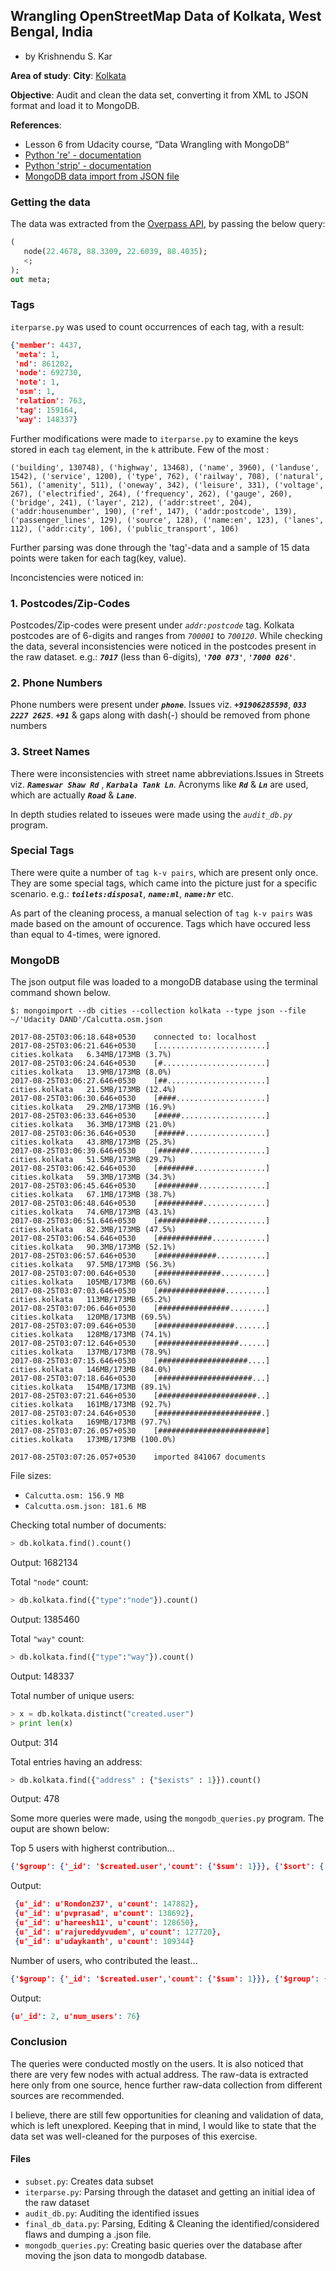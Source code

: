 ## Wrangling OpenStreetMap Data of Kolkata, West Bengal, India
- by Krishnendu S. Kar

**Area of study**: 
  **City**: [Kolkata](https://www.openstreetmap.org/node/245707150)

**Objective**: Audit and clean the data set, converting it from XML to JSON format and load it to MongoDB.

**References**:
- Lesson 6 from Udacity course, “Data Wrangling with MongoDB”
- [Python 're' - documentation](https://docs.python.org/2.6/library/re.html)
- [Python 'strip' - documentation](https://docs.python.org/2/library/stdtypes.html?highlight=strip#str.strip)
- [MongoDB data import from JSON file](https://docs.mongodb.com/manual/reference/program/mongoimport/)

### Getting the data

The data was extracted from the [Overpass API](http://overpass-api.de/query_form.html), by passing the below query:
```sql
(
   node(22.4678, 88.3309, 22.6039, 88.4035);
   <;
);
out meta;
```

### Tags

`iterparse.py` was used to count occurrences of each tag, with a result:

```json
{'member': 4437,
 'meta': 1,
 'nd': 861202,
 'node': 692730,
 'note': 1,
 'osm': 1,
 'relation': 763,
 'tag': 159164,
 'way': 148337}
```
Further modifications were made to `iterparse.py` to examine the keys stored in each `tag` element, in the `k` attribute. Few of the most :

```tuple
('building', 130748), ('highway', 13468), ('name', 3960), ('landuse', 1542), ('service', 1200), ('type', 762), ('railway', 708), ('natural', 561), ('amenity', 511), ('oneway', 342), ('leisure', 331), ('voltage', 267), ('electrified', 264), ('frequency', 262), ('gauge', 260), ('bridge', 241), ('layer', 212), ('addr:street', 204), ('addr:housenumber', 190), ('ref', 147), ('addr:postcode', 139), ('passenger_lines', 129), ('source', 128), ('name:en', 123), ('lanes', 112), ('addr:city', 106), ('public_transport', 106)
```
Further parsing was done through the 'tag'-data and a sample of 15 data points were taken for each tag(key, value).

Inconcistencies were noticed in:

### 1. Postcodes/Zip-Codes
Postcodes/Zip-codes were present under *`addr:postcode`* tag. Kolkata postcodes are of 6-digits and ranges from *`700001`* to *`700120`*.
While checking the data, several inconsistencies were noticed in the postcodes present in the raw dataset. e.g.: ***`7017`*** (less than 6-digits), ***`'700 073'`***, ***`'7000 026'`***.

### 2. Phone Numbers
Phone numbers were present under ***`phone`***. Issues viz. ***`+91906285598`***, ***`033 2227 2625`***.
***`+91`*** & gaps along with dash(-) should be removed from phone numbers


### 3. Street Names
There were inconsistencies with street name abbreviations.Issues in Streets viz. ***`Rameswar Shaw Rd`*** , ***`Karbala Tank Ln`***. Acronyms like ***`Rd`*** & ***`Ln`*** are used, which are actually ***`Road`*** & ***`Lane`***.

In depth studies related to isseues were made using the *`audit_db.py`* program.

### Special Tags
There were quite a number of `tag k-v pairs`, which are present only once. 
They are some special tags, which came into the picture just for a specific scenario.
e.g.: ***`toilets:disposal`***, ***`name:ml`***, ***`name:hr`*** etc.

As part of the cleaning process, a manual selection of `tag k-v pairs` was made based on the amount of occurence.
Tags which have occured less than equal to 4-times, were ignored.

### MongoDB
The json output file was loaded to a mongoDB database using the terminal command shown below.

```terminal
$: mongoimport --db cities --collection kolkata --type json --file ~/'Udacity DAND'/Calcutta.osm.json

2017-08-25T03:06:18.648+0530	connected to: localhost
2017-08-25T03:06:21.646+0530	[........................] cities.kolkata	6.34MB/173MB (3.7%)
2017-08-25T03:06:24.646+0530	[#.......................] cities.kolkata	13.9MB/173MB (8.0%)
2017-08-25T03:06:27.646+0530	[##......................] cities.kolkata	21.5MB/173MB (12.4%)
2017-08-25T03:06:30.646+0530	[####....................] cities.kolkata	29.2MB/173MB (16.9%)
2017-08-25T03:06:33.646+0530	[#####...................] cities.kolkata	36.3MB/173MB (21.0%)
2017-08-25T03:06:36.646+0530	[######..................] cities.kolkata	43.8MB/173MB (25.3%)
2017-08-25T03:06:39.646+0530	[#######.................] cities.kolkata	51.5MB/173MB (29.7%)
2017-08-25T03:06:42.646+0530	[########................] cities.kolkata	59.3MB/173MB (34.3%)
2017-08-25T03:06:45.646+0530	[#########...............] cities.kolkata	67.1MB/173MB (38.7%)
2017-08-25T03:06:48.646+0530	[##########..............] cities.kolkata	74.6MB/173MB (43.1%)
2017-08-25T03:06:51.646+0530	[###########.............] cities.kolkata	82.3MB/173MB (47.5%)
2017-08-25T03:06:54.646+0530	[############............] cities.kolkata	90.3MB/173MB (52.1%)
2017-08-25T03:06:57.646+0530	[#############...........] cities.kolkata	97.5MB/173MB (56.3%)
2017-08-25T03:07:00.646+0530	[##############..........] cities.kolkata	105MB/173MB (60.6%)
2017-08-25T03:07:03.646+0530	[###############.........] cities.kolkata	113MB/173MB (65.2%)
2017-08-25T03:07:06.646+0530	[################........] cities.kolkata	120MB/173MB (69.5%)
2017-08-25T03:07:09.646+0530	[#################.......] cities.kolkata	128MB/173MB (74.1%)
2017-08-25T03:07:12.646+0530	[##################......] cities.kolkata	137MB/173MB (78.9%)
2017-08-25T03:07:15.646+0530	[####################....] cities.kolkata	146MB/173MB (84.0%)
2017-08-25T03:07:18.646+0530	[#####################...] cities.kolkata	154MB/173MB (89.1%)
2017-08-25T03:07:21.646+0530	[######################..] cities.kolkata	161MB/173MB (92.7%)
2017-08-25T03:07:24.646+0530	[#######################.] cities.kolkata	169MB/173MB (97.7%)
2017-08-25T03:07:26.057+0530	[########################] cities.kolkata	173MB/173MB (100.0%)

2017-08-25T03:07:26.057+0530	imported 841067 documents
```

File sizes:
- `Calcutta.osm: 156.9 MB`
- `Calcutta.osm.json: 181.6 MB`

Checking total number of documents:

```python
> db.kolkata.find().count()
```
Output: 1682134

Total `"node"` count:
```python
> db.kolkata.find({"type":"node"}).count()
```
Output: 1385460

Total `"way"` count:
```python
> db.kolkata.find({"type":"way"}).count()
```
Output: 148337

Total number of unique users:
```python
> x = db.kolkata.distinct("created.user")
> print len(x)
```
Output: 314

Total entries having an address:
```python
> db.kolkata.find({"address" : {"$exists" : 1}}).count()
```
Output: 478

Some more queries were made, using the `mongodb_queries.py` program. The ouput are shown below:

Top 5 users with higherst contribution...
```json
{'$group': {'_id': '$created.user','count': {'$sum': 1}}}, {'$sort': {'count': -1}}, {'$limit': 5}

```

Output:

```json
 {u'_id': u'Rondon237', u'count': 147882},
 {u'_id': u'pvprasad', u'count': 138692},
 {u'_id': u'hareesh11', u'count': 128650},
 {u'_id': u'rajureddyvudem', u'count': 127720},
 {u'_id': u'udaykanth', u'count': 109344}
 ```
 
 Number of users, who contributed the least... 
```json
{'$group': {'_id': '$created.user','count': {'$sum': 1}}}, {'$group': {'_id': '$count','num_users': {'$sum': 1}}}, {'$sort': {'_id': 1}}, {'$limit': 1}
```


Output:
```json
{u'_id': 2, u'num_users': 76}
```

### Conclusion

The queries were conducted mostly on the users. It is also noticed that there are very few nodes with actual address. The raw-data is extracted here only from one source, hence further raw-data collection from different sources are recommended.

I believe, there are still few opportunities for cleaning and validation of data, which is left unexplored. Keeping that in mind, I would like to state that the data set was well-cleaned for the purposes of this exercise.

#### Files
- `subset.py`: Creates data subset
- `iterparse.py`: Parsing through the dataset and getting an initial idea of the raw dataset
- `audit_db.py`: Auditing the identified issues
- `final_db_data.py`: Parsing, Editing & Cleaning the identified/considered flaws and dumping a <file>.json file.
- `mongodb_queries.py`: Creating basic queries over the database after moving the json data to mongodb database.

